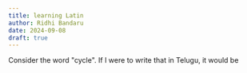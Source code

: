 ```yaml
---
title: learning Latin
author: Ridhi Bandaru
date: 2024-09-08
draft: true
---
```

Consider the word "cycle".
If I were to write that in Telugu, it would be 

